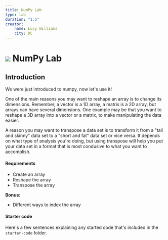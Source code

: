 ```yaml
---
title: NumPy Lab
type: lab
duration: "1:5"
creator:
    name: Lucy Williams
    city: DC
---
```




# ![](https://ga-dash.s3.amazonaws.com/production/assets/logo-9f88ae6c9c3871690e33280fcf557f33.png) NumPy Lab

## Introduction

We were just introduced to numpy, now let's use it! 

One of the main reasons you may want to reshape an array is 
to change its dimensions. Remember, a vector is a 1D array, a matris is a 2D array, but arrays can have several
dimensions. One example may be that you want to reshape a 3D array into a vector or a matrix, to make 
manipulating the data easier. 

A reason you may want to transpose a data set is to transform it from a "tall and skinny" data set to a 
"short and fat" data set or vice versa. It depends on what type of analysis you're doing, but using
transpose will help you put your data set in a format that is most condusive to what you want to 
accomplish. 


#### Requirements

- Create an array
- Reshape the array
- Transpose the array

**Bonus:**
- Different ways to index the array


#### Starter code

Here's a few sentences explaining any started code that's included in the `starter-code` folder.


